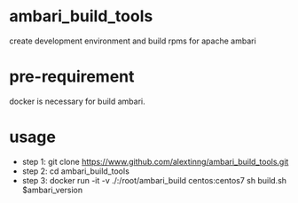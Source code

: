 # ambari_build_tools
create development environment and build rpms for apache ambari

# pre-requirement
docker is necessary for build ambari.

# usage
+ step 1: git clone https://www.github.com/alextinng/ambari_build_tools.git
+ step 2: cd ambari_build_tools
+ step 3: docker run -it -v ./:/root/ambari_build centos:centos7 sh build.sh $ambari_version
